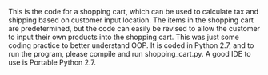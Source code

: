 This is the code for a shopping cart, which can be used to calculate tax and shipping based on customer input location. The items in the shopping cart are predetermined, but the code can easily be revised to allow the customer to input their own products into the shopping cart. This was just some coding practice to better understand OOP. It is coded in Python 2.7, and to run the program, please compile and run shopping_cart.py. A good IDE to use is Portable Python 2.7.
